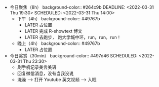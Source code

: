 - 今日聚焦（8h）
  background-color:: #264c9b
  DEADLINE: <2022-03-31 Thu 19:30>
  SCHEDULED: <2022-03-31 Thu 14:00>
	- 下午（4h）
	  background-color:: #49767b
		- LATER 占位置
		- LATER 完成 R-showtext 博文
		- LATER 去跑步， 跑大学城中环，run，run，run！
	- 晚上（4h）
	  background-color:: #49767b
		- LATER 占位置
- 今日奖赏（30min）
  background-color:: #497d46
  SCHEDULED: <2022-03-31 Thu 23:30>
	- 刷手机记录美言美语
	- 回复微信消息，没有当我没说
	- 洗澡 --> 打开 Youtube 英文视频 --> 入眠